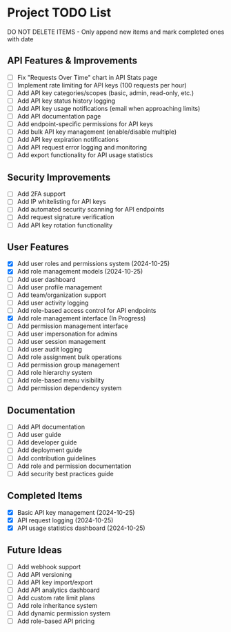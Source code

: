 # Project TODO List
DO NOT DELETE ITEMS - Only append new items and mark completed ones with date

## API Features & Improvements
- [ ] Fix "Requests Over Time" chart in API Stats page
- [ ] Implement rate limiting for API keys (100 requests per hour)
- [ ] Add API key categories/scopes (basic, admin, read-only, etc.)
- [ ] Add API key status history logging
- [ ] Add API key usage notifications (email when approaching limits)
- [ ] Add API documentation page
- [ ] Add endpoint-specific permissions for API keys
- [ ] Add bulk API key management (enable/disable multiple)
- [ ] Add API key expiration notifications
- [ ] Add API request error logging and monitoring
- [ ] Add export functionality for API usage statistics

## Security Improvements
- [ ] Add 2FA support
- [ ] Add IP whitelisting for API keys
- [ ] Add automated security scanning for API endpoints
- [ ] Add request signature verification
- [ ] Add API key rotation functionality

## User Features
- [x] Add user roles and permissions system (2024-10-25)
- [x] Add role management models (2024-10-25)
- [ ] Add user dashboard
- [ ] Add user profile management
- [ ] Add team/organization support
- [ ] Add user activity logging
- [ ] Add role-based access control for API endpoints
- [x] Add role management interface (In Progress)
- [ ] Add permission management interface
- [ ] Add user impersonation for admins
- [ ] Add user session management
- [ ] Add user audit logging
- [ ] Add role assignment bulk operations
- [ ] Add permission group management
- [ ] Add role hierarchy system
- [ ] Add role-based menu visibility
- [ ] Add permission dependency system

## Documentation
- [ ] Add API documentation
- [ ] Add user guide
- [ ] Add developer guide
- [ ] Add deployment guide
- [ ] Add contribution guidelines
- [ ] Add role and permission documentation
- [ ] Add security best practices guide

## Completed Items
- [x] Basic API key management (2024-10-25)
- [x] API request logging (2024-10-25)
- [x] API usage statistics dashboard (2024-10-25)

## Future Ideas
- [ ] Add webhook support
- [ ] Add API versioning
- [ ] Add API key import/export
- [ ] Add API analytics dashboard
- [ ] Add custom rate limit plans
- [ ] Add role inheritance system
- [ ] Add dynamic permission system
- [ ] Add role-based API pricing
